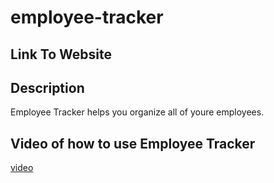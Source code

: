 # employee-tracker
<h2>Link To Website</h2>

<h2>Description</h2>

<p> Employee Tracker helps you organize all of youre employees.</p>

<h2>Video of how to use Employee Tracker</h2>

<a href="https://drive.google.com/file/d/1uIHbfhMcbtnUqH9bJNFT68F6jvbbqaJK/view">video</a>


